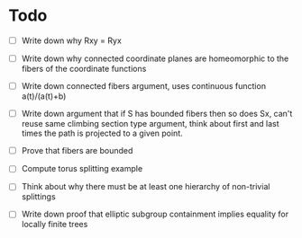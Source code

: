 # Todo
- [ ] Write down why Rxy = Ryx
- [ ] Write down why connected coordinate planes are homeomorphic to the fibers of the coordinate functions
- [ ] Write down connected fibers argument, uses continuous function a(t)/(a(t)+b)
- [ ] Write down argument that if S has bounded fibers then so does Sx, can't reuse same climbing section type argument, think about first and last times the path is projected to a given point. 
- [ ] Prove that fibers are bounded
- [ ] Compute torus splitting example
- [ ] Think about why there must be at least one hierarchy of non-trivial splittings
- [ ] Write down proof that elliptic subgroup containment implies equality for locally finite trees

